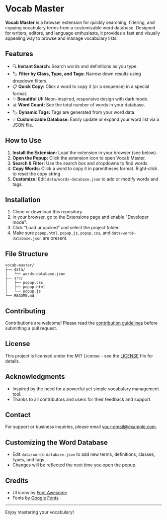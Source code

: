 # Vocab Master

**Vocab Master** is a browser extension for quickly searching, filtering, and copying vocabulary terms from a customizable word database. Designed for writers, editors, and language enthusiasts, it provides a fast and visually appealing way to browse and manage vocabulary lists.

## Features

- 🔍 **Instant Search:** Search words and definitions as you type.
- 🏷️ **Filter by Class, Type, and Tags:** Narrow down results using dropdown filters.
- 📋 **Quick Copy:** Click a word to copy it (or a sequence) in a special format.
- ✨ **Beautiful UI:** Neon-inspired, responsive design with dark mode.
- 📊 **Word Count:** See the total number of words in your database.
- 🏷️ **Dynamic Tags:** Tags are generated from your word data.
- 💡 **Customizable Database:** Easily update or expand your word list via a JSON file.

## How to Use

1. **Install the Extension:** Load the extension in your browser (see below).
2. **Open the Popup:** Click the extension icon to open Vocab Master.
3. **Search & Filter:** Use the search box and dropdowns to find words.
4. **Copy Words:** Click a word to copy it in parentheses format. Right-click to reset the copy string.
5. **Customize:** Edit `data/words-database.json` to add or modify words and tags.

## Installation

1. Clone or download this repository.
2. In your browser, go to the Extensions page and enable "Developer mode".
3. Click "Load unpacked" and select the project folder.
4. Make sure `popup.html`, `popup.js`, `popup.css`, and `data/words-database.json` are present.

## File Structure

```
vocab-master/
├── data/
│   └── words-database.json
├── src/
│   ├── popup.css
│   ├── popup.html
│   └── popup.js
└── README.md
```

## Contributing

Contributions are welcome! Please read the [contribution guidelines](CONTRIBUTING.md) before submitting a pull request.

## License

This project is licensed under the MIT License - see the [LICENSE](LICENSE) file for details.

## Acknowledgments

- Inspired by the need for a powerful yet simple vocabulary management tool.
- Thanks to all contributors and users for their feedback and support.

## Contact

For support or business inquiries, please email [your-email@example.com](mailto:your-email@example.com).


## Customizing the Word Database

- Edit `data/words-database.json` to add new terms, definitions, classes, types, and tags.
- Changes will be reflected the next time you open the popup.

## Credits

- UI icons by [Font Awesome](https://fontawesome.com/)
- Fonts by [Google Fonts](https://fonts.google.com/)

---

Enjoy mastering your vocabulary!